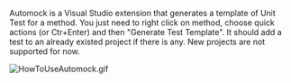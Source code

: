 Automock is a Visual Studio extension that generates a template of Unit Test for a method. You just need to right click on method, choose quick actions (or Ctr+Enter) and then "Generate Test Template". 
It should add a test to an already existed project if there is any. New projects are not supported for now. 


![HowToUseAutomock.gif](HowToUseAutomock.gif)